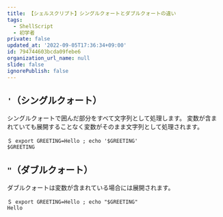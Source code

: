 ```yaml
---
title: 【シェルスクリプト】シングルクォートとダブルクォートの違い
tags:
  - ShellScript
  - 初学者
private: false
updated_at: '2022-09-05T17:36:34+09:00'
id: 794744603bcda09febe6
organization_url_name: null
slide: false
ignorePublish: false
---
```

## `'`（シングルクォート）
シングルクォートで囲んだ部分をすべて文字列として処理します。
変数が含まれていても展開することなく変数がそのまま文字列として処理されます。

```zsh:ターミナル
＄ export GREETING=Hello ; echo '$GREETING'
$GREETING
```

## `"`（ダブルクォート）
ダブルクォートは変数が含まれている場合には展開されます。

```zsh:ターミナル
＄ export GREETING=Hello ; echo "$GREETING"
Hello
```
